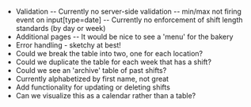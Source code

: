 - Validation
-- Currently no server-side validation
-- min/max not firing event on input[type=date]
-- Currently no enforcement of shift length standards (by day or week)
- Additional pages
-- It would be nice to see a 'menu' for the bakery
- Error handling - sketchy at best!
- Could we break the table into two, one for each location?
- Could we duplicate the table for each week that has a shift?
- Could we see an 'archive' table of past shifts?
- Currently alphabetized by first name, not great
- Add functionality for updating or deleting shifts
- Can we visualize this as a calendar rather than a table?
